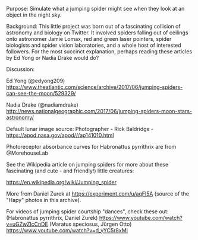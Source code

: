 Purpose: Simulate what a jumping spider might see when they look at an object
         in the night sky.

Background: This little project was born out of a fascinating collision of
            astronomy and biology on Twitter. It involved spiders falling out
            of ceilings onto astronomer Jamie Lomax, red and green laser
            pointers, spider biologists and spider vision laboratories, and a
            whole host of interested followers. For the most succinct
            explanation, perhaps reading these articles by Ed Yong or Nadia
            Drake would do?

Discussion:

  Ed Yong (@edyong209)
  https://www.theatlantic.com/science/archive/2017/06/jumping-spiders-can-see-the-moon/529329/

  Nadia Drake (@nadiamdrake)
  http://news.nationalgeographic.com/2017/06/jumping-spiders-moon-stars-astronomy/

Default lunar image source:
Photographer - Rick Baldridge - https://apod.nasa.gov/apod///ap141010.html

Photoreceptor absorbance curves for Habronattus pyrrithrix are from @MorehouseLab

See the Wikipedia article on jumping spiders for more about these fascinating
(and cute - and friendly!) little creatures:

https://en.wikipedia.org/wiki/Jumping_spider

More from Daniel Zurek at https://experiment.com/u/aqFl5A (source of the "Hapy"
photos in this archive).

For videos of jumping spider courtship "dances", check these out:
(Habronattus pyrrithrix, Daniel Zurek) https://www.youtube.com/watch?v=uGZwZlcCnDE
(Maratus speciosus, Jürgen Otto)       https://www.youtube.com/watch?v=d_yYC5r8xMI
